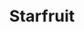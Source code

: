 ---
templateKey: blog-post
title: Starfruit
description: An extremely juicy fruit that grows in hot, humid weather. Slightly sweet with a sour undertone.
featuredpost: false
featuredimage: /img/Starfruit.png
sellPrice: 750
tags: 
  - Summer
---